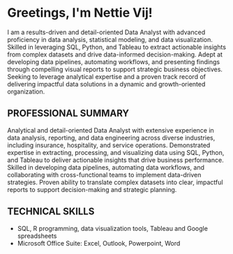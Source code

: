 # Greetings, I'm Nettie Vij!

I am a results-driven and detail-oriented Data Analyst with advanced proficiency in data analysis, statistical modeling, and data visualization. Skilled in leveraging SQL, Python, and Tableau to extract actionable insights from complex datasets and drive data-informed decision-making. Adept at developing data pipelines, automating workflows, and presenting findings through compelling visual reports to support strategic business objectives. Seeking to leverage analytical expertise and a proven track record of delivering impactful data solutions in a dynamic and growth-oriented organization.

## PROFESSIONAL SUMMARY

Analytical and detail-oriented Data Analyst with extensive experience in data analysis, reporting, and data engineering across diverse industries, including insurance, hospitality, and service operations. Demonstrated expertise in extracting, processing, and visualizing data using SQL, Python, and Tableau to deliver actionable insights that drive business performance. Skilled in developing data pipelines, automating data workflows, and collaborating with cross-functional teams to implement data-driven strategies. Proven ability to translate complex datasets into clear, impactful reports to support decision-making and strategic planning.

## TECHNICAL SKILLS

- SQL, R programming, data visualization tools, Tableau and Google spreadsheets
- Microsoft Office Suite: Excel, Outlook, Powerpoint, Word

